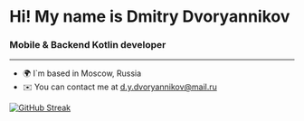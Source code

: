 # Hi! My name is Dmitry Dvoryannikov
### Mobile & Backend Kotlin developer
---
- 🌍 I`m based in Moscow, Russia
- ✉️ You can contact me at d.y.dvoryannikov@mail.ru

[![GitHub Streak](https://streak-stats.demolab.com/?user=ItzEphir)](https://git.io/streak-stats)

